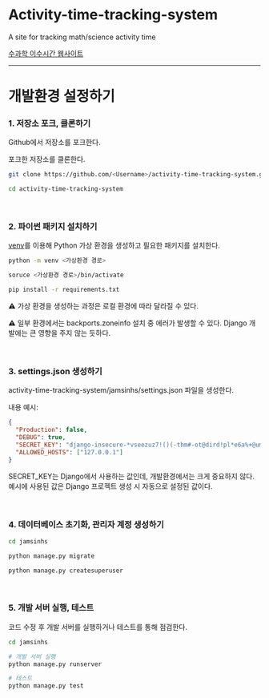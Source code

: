 # Activity-time-tracking-system
A site for tracking math/science activity time

[수과학 이수시간 웹사이트](https://jamsinsci.com)

***

# 개발환경 설정하기

### 1. 저장소 포크, 클론하기

Github에서 저장소를 포크한다. 

포크한 저장소를 클론한다.

```bash
git clone https://github.com/<Username>/activity-time-tracking-system.git

cd activity-time-tracking-system
```

<br>

### 2. 파이썬 패키지 설치하기

[venv](https://docs.python.org/ko/3/library/venv.html)를 이용해 Python 가상 환경을 생성하고 필요한 패키지를 설치한다. 

```bash
python -m venv <가상환경 경로>

soruce <가상환경 경로>/bin/activate

pip install -r requirements.txt
```

⚠ 가상 환경을 생성하는 과정은 로컬 환경에 따라 달라질 수 있다.   

⚠ 일부 환경에서는 backports.zoneinfo 설치 중 에러가 발생할 수 있다. Django 개발에는 큰 영향을 주지 않는 듯하다.

<br>

### 3. settings.json 생성하기

activity-time-tracking-system/jamsinhs/settings.json 파일을 생성한다.

내용 예시:

```json
{
  "Production": false,
  "DEBUG": true,
  "SECRET_KEY": "django-insecure-*vseezuz7!()(-thm#-ot@dird!pl*e6a%+@umc0x@n=p3kfo&",
  "ALLOWED_HOSTS": ["127.0.0.1"]
}
```

SECRET_KEY는 Django에서 사용하는 값인데, 개발환경에서는 크게 중요하지 않다.   
예시에 사용된 값은 Django 프로젝트 생성 시 자동으로 설정된 값이다. 

<br>

### 4. 데이터베이스 초기화, 관리자 계정 생성하기

```bash
cd jamsinhs

python manage.py migrate

python manage.py createsuperuser
```

<br>

### 5. 개발 서버 실행, 테스트

코드 수정 후 개발 서버를 실행하거나 테스트를 통해 점검한다. 

```bash
cd jamsinhs

# 개발 서버 실행
python manage.py runserver

# 테스트
python manage.py test
```

<br>
